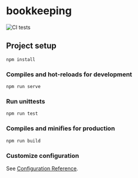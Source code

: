 # bookkeeping

![CI tests](https://github.com/cookiecutter/cookiecutter/actions/workflows/main.yml/badge.svg?branch=master)

## Project setup
```
npm install
```

### Compiles and hot-reloads for development
```
npm run serve
```

### Run unittests
```
npm run test
```

### Compiles and minifies for production
```
npm run build
```

### Customize configuration
See [Configuration Reference](https://cli.vuejs.org/config/).
